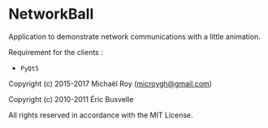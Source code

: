 # NetworkBall

Application to demonstrate network communications with a little animation.


Requirement for the clients :

- `PyQt5`


Copyright (c) 2015-2017 Michaël Roy (microygh@gmail.com)

Copyright (c) 2010-2011 Éric Busvelle

All rights reserved in accordance with the MIT License.
